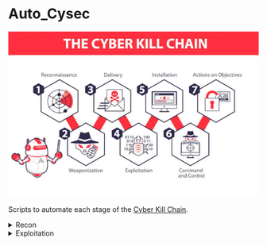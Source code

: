 # Auto_Cysec  

![image](/img/cyber_kill_chain.jpeg "Cyber Kill Chain")

Scripts to automate each stage of the [Cyber Kill Chain](https://www.slcyber.io/shifting-left-in-the-cyber-kill-chain/).

<details>
<summary>Recon</summary>
EnumDom.sh - Domain Enumeration </br>
XSSseek.py - XSS Exploit Sniffer
</details>

<details>
<summary>Exploitation</summary>
SQLinjector.py 
</details>
